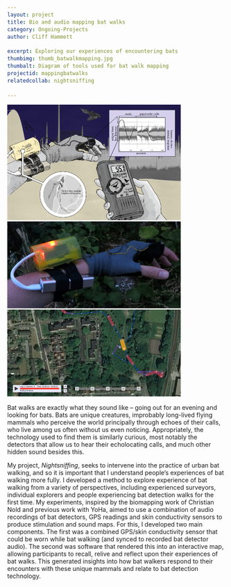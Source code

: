 ```yaml
---
layout: project
title: Bio and audio mapping bat walks
category: Ongoing-Projects
author: Cliff Hammett

excerpt: Exploring our experiences of encountering bats
thumbimg: thumb_batwalkmapping.jpg
thumbalt: Diagram of tools used for bat walk mapping
projectid: mappingbatwalks
relatedcollab: nightsniffing

---
```

![Diagram of tools used for mapping](/resources/img/project_batwalkmapping1.jpg)
![GPS and skin conductivity recorder](/resources/img/project_batwalkmapping2.jpg)
![Stimulation map of bat walk](/resources/img/project_batwalkmapping3.jpg)

Bat walks are exactly what they sound like – going out for an evening and looking for bats. Bats are unique creatures, improbably long-lived flying mammals who perceive the world principally through echoes of their calls, who live among us often without us even noticing. Appropriately, the technology used to find them is similarly curious, most notably the detectors that allow us to hear their echolocating calls, and much other hidden sound besides this.

My project, *Nightsniffing*, seeks to intervene into the practice of urban bat walking, and so it is important that I understand people’s experiences of bat walking more fully. I developed a method to explore experience of bat walking from a variety of perspectives, including experienced surveyors, individual explorers and people experiencing bat detection walks for the first time. My experiments, inspired by the biomapping work of Christian Nold and previous work with YoHa, aimed to use a combination of audio recordings of bat detectors, GPS readings and skin conductivity sensors to produce stimulation and sound maps. For this, I developed two main components. The first was a combined GPS/skin conductivity sensor that could be worn while bat walking (and synced to recorded bat detector audio). The second was software that rendered this into an interactive map, allowing participants to recall, relive and reflect upon their experiences of bat walks. This generated insights into how bat walkers respond to their encounters with these unique mammals and relate to bat detection technology.
